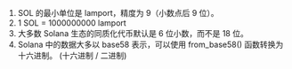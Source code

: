 1. SOL 的最小单位是 lamport，精度为 9（小数点后 9 位）。
2. 1 SOL = 1000000000 lamport
3. 大多数 Solana 生态的同质化代币默认是 6 位小数，而不是 18 位。
4. Solana 中的数据大多以 base58 表示，可以使用 from_base58() 函数转换为十六进制。 (十六进制 / 二进制)
